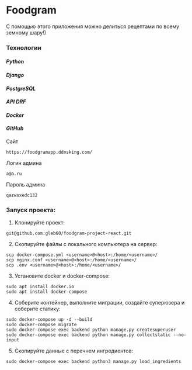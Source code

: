 # Foodgram
 С помощью этого приложения можно делиться рецептами по всему земному шару!)<br/>
### Технологии
#### *Python*
#### *Django*
#### *PostgreSQL*
#### *API DRF*
#### *Docker*
#### *GitHub*

Сайт

```
https://foodgramapp.ddnsking.com/
```
Логин админа

```
a@a.ru
```
Пароль админа

```
qazwsxedc132
```
### Запуск проекта:
1. Клонируйте проект:
```commandline
git@github.com:gleb60/foodgram-project-react.git
```
2. Скопируйте файлы с локального компьютера на сервер:
```
scp docker-compose.yml <username>@<host>:/home/<username>/
scp nginx.conf <username>@<host>:/home/<username>/
scp .env <username>@<host>:/home/<username>/
```
3. Установите docker и docker-compose:
```
sudo apt install docker.io 
sudo apt install docker-compose
```
4. Соберите контейнер, выполните миграции, создайте суперюзера и соберите статику:
```
sudo docker-compose up -d --build
sudo docker-compose migrate
sudo docker-compose exec backend python manage.py createsuperuser
sudo docker-compose exec backend python manage.py collectstatic --no-input
```
5. Скопируйте данные с перечнем ингредиентов:
```
sudo docker-compose exec backend python3 manage.py load_ingredients
```
